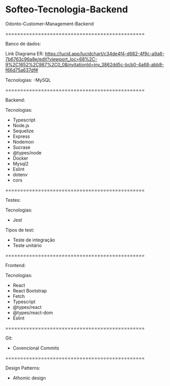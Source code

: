 # Softeo-Tecnologia-Backend

Odonto-Customer-Management-Backend

===============================================

Banco de dados:

Link Diagrama ER:
https://lucid.app/lucidchart/c34de4f4-d682-4f9c-a9a6-7b6763c96a8e/edit?viewport_loc=68%2C-9%2C1652%2C987%2C0_0&invitationId=inv_3862dd5c-bcb0-4a68-abb8-f66d75a637df#

Tecnologias:
-MySQL

===============================================

Backend:

Tecnologias:

- Typescript
- Node.js
- Sequelize
- Express
- Nodemon
- Sucrase
- @types/node
- Docker
- Mysql2
- Eslint
- dotenv
- cors

===============================================

Testes:

Tecnologias:

- Jest

Tipos de test:

- Teste de integração
- Teste unitário

===============================================

Frontend:

Tecnologias:

- React
- React Bootstrap
- Fetch
- Typescript
- @types/react
- @types/react-dom
- Eslint

===============================================

Git:

- Covencional Commits

===============================================

Design Patterns:

- Athomic design
